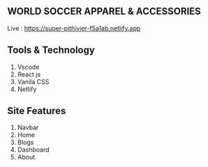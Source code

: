
## WORLD SOCCER APPAREL & ACCESSORIES

Live : https://super-pithivier-f5a1ab.netlify.app


## Tools & Technology

1. Vscode
2. React js
3. Vanila CSS
4. Netlify

## Site Features

1. Navbar
2. Home
3. Blogs
4. Dashboard
5. About
